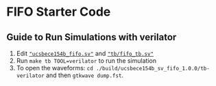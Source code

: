 
# FIFO Starter Code

## Guide to Run Simulations with verilator


1. Edit [`"ucsbece154b_fifo.sv"`](./ucsbece154b_fifo.sv) and [`"tb/fifo_tb.sv"`](./fifo_tb.sv)
2. Run `make tb TOOL=verilator` to run the simulation
3. To open the waveforms: `cd ./build/ucsbece154b_sv_fifo_1.0.0/tb-verilator` and then `gtkwave dump.fst`.
